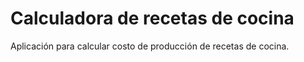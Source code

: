 # Calculadora de recetas de cocina

Aplicación para calcular costo de producción de recetas de cocina.